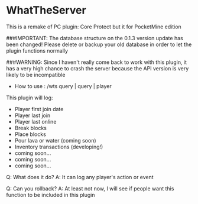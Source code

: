 # WhatTheServer
This is a remake of PC plugin: Core Protect but it for PocketMine edition

###IMPORTANT: The  database structure on the 0.1.3 version update has been changed! Please delete or backup your old database in order to let the plugin functions normally

###WARNING: Since I haven't really come back to work with this plugin, it has a very high chance to crash the server because the API version is very likely to be incompatible

- How to use : /wts query | query <x> <y> <z> <x2> <y2> <z2> <time> | player <username>

This plugin will log:
- Player first join date
- Player last join
- Player last online
- Break blocks
- Place blocks
- Pour lava or water (coming soon)
- Inventory transactions (developing!)
- coming soon...
- coming soon...
- coming soon...

Q: What does it do?
A: It can log any player's action or event

Q: Can you rollback?
A: At least not now, I will see if people want this function to be included in this plugin
